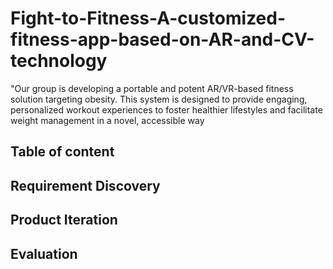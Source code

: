 # Fight-to-Fitness-A-customized-fitness-app-based-on-AR-and-CV-technology
"Our group is developing a portable and potent AR/VR-based fitness solution targeting obesity. This system is designed to provide engaging, personalized workout experiences to foster healthier lifestyles and facilitate weight management in a novel, accessible way
## Table of content

## Requirement Discovery

## Product Iteration

## Evaluation
